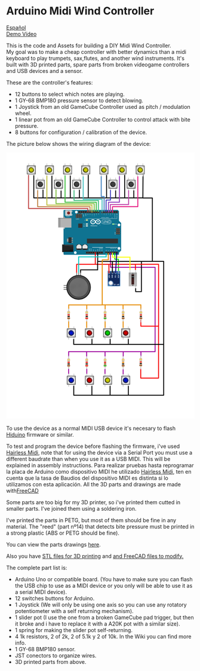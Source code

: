 # Arduino Midi Wind Controller 
<a href="README.md">Español</a>   
<a href="https://www.youtube.com/watch?v=sx2wOH4ftkw">Demo Vídeo</a>   

This is the code and Assets for building a DIY Midi Wind Controller.  
My goal was to make a cheap controller with better dynamics than a midi keyboard to play trumpets, sax,flutes, and another wind instruments. 
It's built with 3D printed parts, spare parts from broken videogame controllers and USB devices and a sensor. 

These are the controller's features:

* 12 buttons to select which notes are playing.  
* 1 GY-68 BMP180 pressure sensor to detect blowing.
* 1 Joystick from an old GameCube Controller used as pitch / modulation wheel.
* 1 linear pot from an old GameCube Controller to control attack with bite pressure.
* 8 buttons for configuration / calibration of the device.

The picture below shows the wiring diagram of the device:

![esquema](Img/esquema.svg)

To use the device as a normal MIDI USB device it's necesary to flash  <a target="_blank" href="https://github.com/ddiakopoulos/hiduino">Hiduino</a> firmware or similar.   

To test and program the device before flashing the firmware, i've used <a target="_blank" href="https://projectgus.github.io/hairless-midiserial/">Hairless Midi</a>, note that for using the device via a Serial Port you must use a different baudrate than when you use it as a USB MIDI. This will be explained in assembly instructions.
Para realizar pruebas hasta reprogramar la placa de Arduino como dispositivo MIDI he utilizado <a target="_blank" href="https://projectgus.github.io/hairless-midiserial/">Hairless Midi</a>, ten en cuenta que la tasa de Baudios del dispositivo MIDI es distinta si lo utilizamos con esta aplicación.
All the 3D parts and drawings are made with<a target="_blank" href="https://www.freecadweb.org/">FreeCAD</a>  

Some parts are too big for my 3D printer, so i've printed them cutted in smaller parts. I've joined them using a soldering iron.  

I've printed the parts in PETG, but most of them should be fine in any material. The "reed" (part nº14) that detects bite pressure must be printed in a strong plastic (ABS or PETG should be fine). 

You can view the parts drawings <a href="Plano.pdf">here</a>.   

Also you have <a href="Parts/Stl">STL files for 3D printing</a> and <a href="Parts/FreeCAD">and FreeCAD files to modify.</a> 

The complete part list is:


* Arduino Uno or compatible board. (You have to make sure you can flash the USB chip to use as a MIDI device or you only will be able to use it as a serial MIDI device).
* 12 switches buttons for Arduino.   
* 1 Joystick (We will only be using one axis so you can use any rotatory potentiometer with a self returning mechanism).
* 1 slider pot (I use the one from a broken GameCube pad trigger, but then it broke and i have to replace it with a A20K pot with a similar size).   
* 1 spring for making the slider pot self-returning.
* 4 1k resistors, 2 of 2k, 2 of 5.1k y 2 of 10k. In the Wiki you can find more info.   
* 1 GY-68 BMP180 sensor.
* JST conectors to organize wires.
* 3D printed parts from above.

